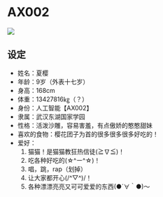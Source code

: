 # AX002

![](/department/vtb/ax002/image.png)

## 设定

- 姓名：夏樱
- 年龄：9岁（外表十七岁）
- 身高：168cm
- 体重：13427816㎏（？）
- 身份：人工智能【AX002】
- 隶属：武汉东湖国家学园
- 性格：活泼沙雕，容易害羞，有点傲娇的憨憨甜妹
- 喜欢的食物：樱花团子为首的很多很多很多好吃的！
- 爱好：
  1. 猫猫！是猫猫教狂热信徒(≧∇≦)！
  2. 吃各种好吃的(☆^ー^☆)！
  3. 唱，跳，rap（划掉）
  4. 让大家都开心(/^▽^)/！
  5. 各种漂漂亮亮又可可爱爱的东西(●´∀｀●)～
